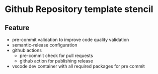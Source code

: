 # Github Repository template stencil

## Feature

- pre-commit validation to improve code quality validation
- semantic-release configuration
- github actions
    - pre-commit check for pull requests
    - github action for publishing release
- vscode dev container with all required packages for pre commit
